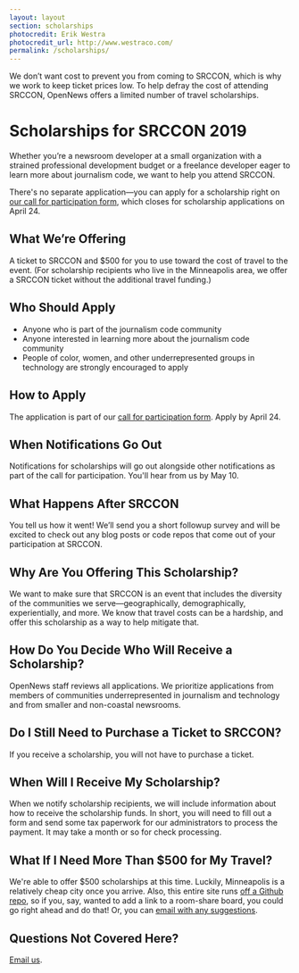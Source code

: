 ```yaml
---
layout: layout
section: scholarships
photocredit: Erik Westra
photocredit_url: http://www.westraco.com/
permalink: /scholarships/
---
```


<p class="big-lead">We don&rsquo;t want cost to prevent you from coming to SRCCON, which is why we work to keep ticket prices low. To help defray the cost of attending SRCCON, OpenNews offers a limited number of travel scholarships.</p>

# Scholarships for SRCCON 2019

Whether you&rsquo;re a newsroom developer at a small organization with a strained professional development budget or a freelance developer eager to learn more about journalism code, we want to help you attend SRCCON.

There's no separate application—you can apply for a scholarship right on [our call for participation form](/participation/form/), which closes for scholarship applications on April 24.

## What We&rsquo;re Offering

A ticket to SRCCON and $500 for you to use toward the cost of travel to the event. (For scholarship recipients who live in the Minneapolis area, we offer a SRCCON ticket without the additional travel funding.)

## Who Should Apply

* Anyone who is part of the journalism code community
* Anyone interested in learning more about the journalism code community
* People of color, women, and other underrepresented groups in technology are strongly encouraged to apply

## How to Apply
The application is part of our [call for participation form](/participation/form/). Apply by April 24.

## When Notifications Go Out
Notifications for scholarships will go out alongside other notifications as part of the call for participation. You'll hear from us by May 10.

## What Happens After SRCCON
You tell us how it went! We&rsquo;ll send you a short followup survey and will be excited to check out any blog posts or code repos that come out of your participation at SRCCON.

## Why Are You Offering This Scholarship?
We want to make sure that SRCCON is an event that includes the diversity of the communities we serve&mdash;geographically, demographically, experientially, and more. We know that travel costs can be a hardship, and offer this scholarship as a way to help mitigate that.

## How Do You Decide Who Will Receive a Scholarship?
OpenNews staff reviews all applications. We prioritize applications from members of communities underrepresented in journalism and technology and from smaller and non-coastal newsrooms.

## Do I Still Need to Purchase a Ticket to SRCCON?
If you receive a scholarship, you will not have to purchase a ticket.

## When Will I Receive My Scholarship?
When we notify scholarship recipients, we will include information about how to receive the scholarship funds. In short, you will need to fill out a form and send some tax paperwork for our administrators to process the payment. It may take a month or so for check processing.

## What If I Need More Than $500 for My Travel?
We're able to offer $500 scholarships at this time. Luckily, Minneapolis is a relatively cheap city once you arrive. Also, this entire site runs [off a Github repo](https://github.com/OpenNews/srccon), so if you, say, wanted to add a link to a room-share board, you could go right ahead and do that! Or, you can [email with any suggestions](mailto:srccon@opennews.org).

## Questions Not Covered Here?
[Email us](mailto:srccon@opennews.org).
